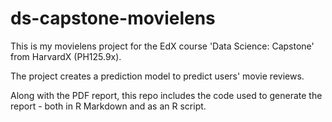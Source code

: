 # ds-capstone-movielens

This is my movielens project for the EdX course 'Data Science: Capstone' from HarvardX (PH125.9x).

The project creates a prediction model to predict users' movie reviews.

Along with the PDF report, this repo includes the code used to generate the report - both in R Markdown and as an R script.
